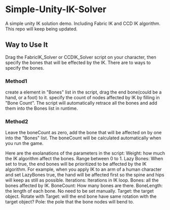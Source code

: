 # Simple-Unity-IK-Solver
A simple unity IK solution demo. Including Fabric IK and CCD IK algorithm. This repo will keep being updated.

## Way to Use It
Drag the FabricIK_Solver or CCDIK_Solver script on your character, then specify the bones that will be effected by the IK.
There are to ways to specify the bones. 
### Method1
create a element in "Bones" list in the script, drag the end bone(could be a hand, or a foot) to it. specify the count of nodes affected by IK by filling in "Bone Count". The script will automatically retrace all the bones and add them into the Bones list in runtime.
### Method2
Leave the boneCount as zero, add the bone that will be affected on by one into the "Bones" list. The boneCount will be calculated automatically when you run the game.

Here are the exolanations of the parameters in the script:
Weight: how much the IK algorithm affect the bones. Range between 0 to 1.
Lazy Bones: When set to true, the end bones will be prioritized to be affected by the IK algorithm. For example, when you apply IK to an arm of a human character and set LazyBones true, the hand will be affected first so the spine and hips will keep as still as possible.
Iterations: Iterations in IK loop.
Bones: all the bones affected by IK.
BoneCount: How many bones are there.
BoneLength: the length of each bone. No need to be set manually.
Target: the target object.
Rotate with Target: will the end bone have same rotation with the target object?
Pole: the pole that the bone nodes will bend to.
